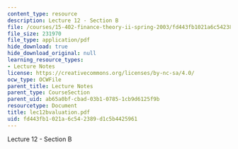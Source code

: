 ```yaml
---
content_type: resource
description: Lecture 12 - Section B
file: /courses/15-402-finance-theory-ii-spring-2003/fd443fb1021a6c542389d1c5b4425961_lec12bvaluation.pdf
file_size: 231970
file_type: application/pdf
hide_download: true
hide_download_original: null
learning_resource_types:
- Lecture Notes
license: https://creativecommons.org/licenses/by-nc-sa/4.0/
ocw_type: OCWFile
parent_title: Lecture Notes
parent_type: CourseSection
parent_uid: ab65a0bf-cbad-03b1-0785-1cb9d6125f9b
resourcetype: Document
title: lec12bvaluation.pdf
uid: fd443fb1-021a-6c54-2389-d1c5b4425961
---
```

Lecture 12 - Section B